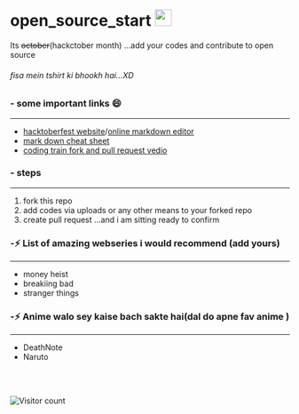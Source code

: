 # open_source_start <img src="https://media.giphy.com/media/dxn6fRlTIShoeBr69N/giphy.gif" width="30">
Its ~~october~~(hackctober month) ...add your codes and contribute to open source 

###### *fisa mein tshirt ki bhookh hai...XD*

### - some important links 😄
---
- [hacktoberfest website](https://hacktoberfest.digitalocean.com/)/[online markdown editor](https://dillinger.io/)
- [mark down cheat sheet](https://www.markdownguide.org/cheat-sheet/)
- [coding train fork and pull request vedio](https://www.youtube.com/watch?v=_NrSWLQsDL4&ab_channel=TheCodingTrain)


### - steps
---
1. fork this repo
2. add codes via uploads or any other means to your forked repo
3. create pull request ...and i am sitting ready to confirm

### -⚡ List of amazing webseries i would recommend (add yours)
---
- money heist
- breakiing bad
- stranger things

### -⚡ Anime walo sey kaise bach sakte hai(dal do apne fav anime )
---
- DeathNote
- Naruto


<br/>
<br/>


![Visitor count](https://visitor-badge.laobi.icu/badge?page_id=nirala69.open_source_start)


